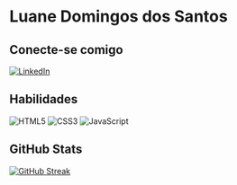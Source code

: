 # Luane Domingos dos Santos

## Conecte-se comigo

[![LinkedIn](https://img.shields.io/badge/LinkedIn-000?style=for-the-badge&logo=linkedin&logoColor=0E76A8)](https://www.linkedin.com/in//luane-domingos-309867202/)

    
## Habilidades

![HTML5](https://img.shields.io/badge/HTML5-000?style=for-the-badge&logo=html5)
![CSS3](https://img.shields.io/badge/CSS3-000?style=for-the-badge&logo=css3&logoColor=264CE4)
![JavaScript](https://img.shields.io/badge/JavaScript-000?style=for-the-badge&logo=javascript)

## GitHub Stats

[![GitHub Streak](https://streak-stats.demolab.com/?user=luane3003&theme=bear&background=000&border=30A3DC&dates=FFF)](https://git.io/streak-stats)
